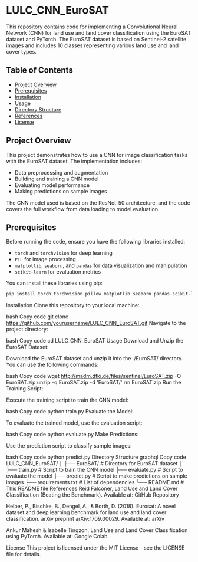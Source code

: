 # LULC_CNN_EuroSAT

This repository contains code for implementing a Convolutional Neural Network (CNN) for land use and land cover classification using the EuroSAT dataset and PyTorch. The EuroSAT dataset is based on Sentinel-2 satellite images and includes 10 classes representing various land use and land cover types.

## Table of Contents

- [Project Overview](#project-overview)
- [Prerequisites](#prerequisites)
- [Installation](#installation)
- [Usage](#usage)
- [Directory Structure](#directory-structure)
- [References](#references)
- [License](#license)

## Project Overview

This project demonstrates how to use a CNN for image classification tasks with the EuroSAT dataset. The implementation includes:
- Data preprocessing and augmentation
- Building and training a CNN model
- Evaluating model performance
- Making predictions on sample images

The CNN model used is based on the ResNet-50 architecture, and the code covers the full workflow from data loading to model evaluation.

## Prerequisites

Before running the code, ensure you have the following libraries installed:
- `torch` and `torchvision` for deep learning
- `PIL` for image processing
- `matplotlib`, `seaborn`, and `pandas` for data visualization and manipulation
- `scikit-learn` for evaluation metrics

You can install these libraries using pip:

```bash
pip install torch torchvision pillow matplotlib seaborn pandas scikit-learn
```
Installation
Clone this repository to your local machine:

bash
Copy code
git clone https://github.com/yourusername/LULC_CNN_EuroSAT.git
Navigate to the project directory:

bash
Copy code
cd LULC_CNN_EuroSAT
Usage
Download and Unzip the EuroSAT Dataset:

Download the EuroSAT dataset and unzip it into the ./EuroSAT/ directory. You can use the following commands:

bash
Copy code
wget http://madm.dfki.de/files/sentinel/EuroSAT.zip -O EuroSAT.zip
unzip -q EuroSAT.zip -d 'EuroSAT/'
rm EuroSAT.zip
Run the Training Script:

Execute the training script to train the CNN model:

bash
Copy code
python train.py
Evaluate the Model:

To evaluate the trained model, use the evaluation script:

bash
Copy code
python evaluate.py
Make Predictions:

Use the prediction script to classify sample images:

bash
Copy code
python predict.py
Directory Structure
graphql
Copy code
LULC_CNN_EuroSAT/
│
├── EuroSAT/                  # Directory for EuroSAT dataset
│
├── train.py                   # Script to train the CNN model
├── evaluate.py                # Script to evaluate the model
├── predict.py                 # Script to make predictions on sample images
├── requirements.txt           # List of dependencies
└── README.md                  # This README file
References
Reid Falconer, Land Use and Land Cover Classification (Beating the Benchmark). Available at: GitHub Repository

Helber, P., Bischke, B., Dengel, A., & Borth, D. (2018). Eurosat: A novel dataset and deep learning benchmark for land use and land cover classification. arXiv preprint arXiv:1709.00029. Available at: arXiv

Ankur Mahesh & Isabelle Tingzon, Land Use and Land Cover Classification using PyTorch. Available at: Google Colab

License
This project is licensed under the MIT License - see the LICENSE file for details.
